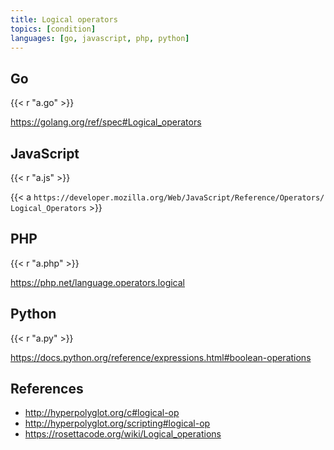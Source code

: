 ```yaml
---
title: Logical operators
topics: [condition]
languages: [go, javascript, php, python]
---
```


## Go

{{< r "a.go" >}}

<https://golang.org/ref/spec#Logical_operators>

## JavaScript

{{< r "a.js" >}}

{{< a `https://developer.mozilla.org/Web/JavaScript/Reference/Operators/
Logical_Operators` >}}

## PHP

{{< r "a.php" >}}

<https://php.net/language.operators.logical>

## Python

{{< r "a.py" >}}

<https://docs.python.org/reference/expressions.html#boolean-operations>

## References

- <http://hyperpolyglot.org/c#logical-op>
- <http://hyperpolyglot.org/scripting#logical-op>
- <https://rosettacode.org/wiki/Logical_operations>
